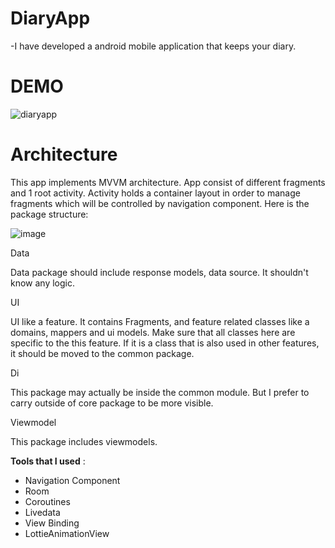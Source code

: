 # DiaryApp

-I have developed a android mobile application that keeps your diary.

# DEMO

![diaryapp](https://user-images.githubusercontent.com/64928807/219084693-fdb641ab-5827-4ce4-8d26-b05063d9df4e.gif)


# Architecture


This app implements MVVM architecture. App consist of different fragments and 1 root activity. Activity holds a container layout in order to manage fragments which will be controlled by navigation component. Here is the package structure:

![image](https://user-images.githubusercontent.com/64928807/219080594-d41f9c5c-6621-44dd-be6a-7fb2424b9150.png)



Data

Data package should include response models, data source. It shouldn't know any logic.

UI

UI like a feature. It contains Fragments,  and feature related classes like a domains, mappers and ui models. Make sure that all classes here are specific to the this feature. If it is a class that is also used in other features, it should be moved to the common package.

Di

This package may actually be inside the common module. But I prefer to carry outside of core package to be more visible.

Viewmodel

This package includes viewmodels.

**Tools that I used** :

- Navigation Component
- Room
- Coroutines 
- Livedata
- View Binding
- LottieAnimationView



